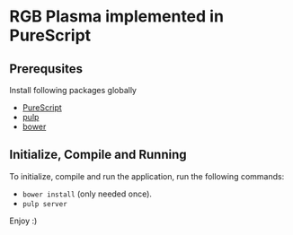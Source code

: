 # RGB Plasma implemented in PureScript

## Prerequsites
Install following packages globally
* [PureScript](https://www.npmjs.com/package/purescript)
* [pulp](https://www.npmjs.com/package/pulp)
* [bower](https://www.npmjs.com/package/bower)

## Initialize, Compile and Running
To initialize, compile and run the application, run the following commands:
* ```bower install``` (only needed once).
* ```pulp server```


Enjoy :)